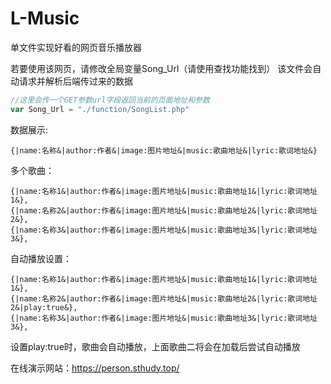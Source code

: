 # L-Music
单文件实现好看的网页音乐播放器

若要使用该网页，请修改全局变量Song_Url（请使用查找功能找到）
该文件会自动请求并解析后端传过来的数据

```javascript
//这里会传一个GET参数url字段返回当前的页面地址和参数
var Song_Url = "./function/SongList.php"
```

数据展示:
```
{|name:名称&|author:作者&|image:图片地址&|music:歌曲地址&|lyric:歌词地址&}
```
多个歌曲：
```
{|name:名称1&|author:作者&|image:图片地址&|music:歌曲地址1&|lyric:歌词地址1&},
{|name:名称2&|author:作者&|image:图片地址&|music:歌曲地址2&|lyric:歌词地址2&},
{|name:名称3&|author:作者&|image:图片地址&|music:歌曲地址3&|lyric:歌词地址3&},
```
自动播放设置：
```
{|name:名称1&|author:作者&|image:图片地址&|music:歌曲地址1&|lyric:歌词地址1&},
{|name:名称2&|author:作者&|image:图片地址&|music:歌曲地址2&|lyric:歌词地址2&|play:true&},
{|name:名称3&|author:作者&|image:图片地址&|music:歌曲地址3&|lyric:歌词地址3&},
```
设置play:true时，歌曲会自动播放，上面歌曲二将会在加载后尝试自动播放


在线演示网站：https://person.sthudy.top/
